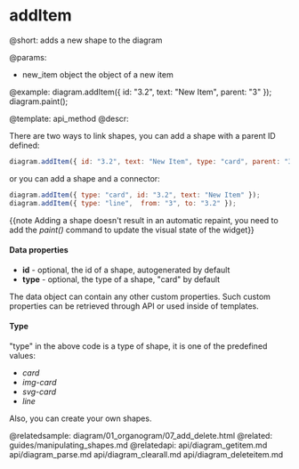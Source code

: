 addItem
=============

@short:
	adds a new shape to the diagram

@params:
- new_item		object		the object of a new item 

@example:
diagram.addItem({ id: "3.2", text: "New Item", parent: "3" });
diagram.paint();

@template:	api_method
@descr:


There are two ways to link shapes, you can add a shape with a parent ID defined:

~~~js
diagram.addItem({ id: "3.2", text: "New Item", type: "card", parent: "3" });
~~~

or you can add a shape and a connector:

~~~js
diagram.addItem({ type: "card", id: "3.2", text: "New Item" });
diagram.addItem({ type: "line",  from: "3", to: "3.2" });
~~~

{{note Adding a shape doesn't result in an automatic repaint, you need to add the *paint()* command to update the visual state of the widget}}


#### Data properties

- **id** - optional, the id of a shape, autogenerated by default
- **type** - optional, the type of a shape, "card" by default

The data object can contain any other custom properties. Such custom properties can be retrieved through API or used inside of templates.


#### Type

"type" in the above code is a type of shape, it is one of the predefined values:

- *card*
- *img-card*
- *svg-card*
- *line*


Also, you can create your own shapes.

@relatedsample:
	diagram/01_organogram/07_add_delete.html
@related:
	guides/manipulating_shapes.md
@relatedapi:
	api/diagram_getitem.md
	api/diagram_parse.md
	api/diagram_clearall.md
	api/diagram_deleteitem.md